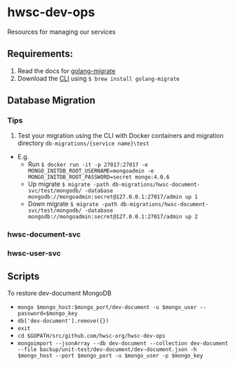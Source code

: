 # hwsc-dev-ops
Resources for managing our services

## Requirements:

1. Read the docs for [golang-migrate](https://github.com/golang-migrate/migrate)
2. Download the [CLI](https://github.com/golang-migrate/migrate/tree/master/cli) using `$ brew install golang-migrate`

## Database Migration

### Tips
1. Test your migration using the CLI with Docker containers and migration directory `db-migrations/{service name}\test`
- E.g. 
    - Run `$ docker run -it -p 27017:27017 -e MONGO_INITDB_ROOT_USERNAME=mongoadmin -e MONGO_INITDB_ROOT_PASSWORD=secret mongo:4.0.6`
    - Up migrate `$ migrate -path db-migrations/hwsc-document-svc/test/mongodb/ -database mongodb://mongoadmin:secret@127.0.0.1:27017/admin up 1`
    - Down migrate `$ migrate -path db-migrations/hwsc-document-svc/test/mongodb/ -database mongodb://mongoadmin:secret@127.0.0.1:27017/admin up 2`

### hwsc-document-svc


### hwsc-user-svc

## Scripts
 To restore dev-document MongoDB
- `mongo $mongo_host:$mongo_port/dev-document -u $mongo_user --password=$mongo_key` 
- `db['dev-document'].remove({})`
- `exit`
- `cd $GOPATH/src/github.com/hwsc-org/hwsc-dev-ops`
- `mongoimport --jsonArray --db dev-document --collection dev-document --file backup/unit-test/dev-document/dev-document.json -h $mongo_host --port $mongo_port -u $mongo_user -p $mongo_key`